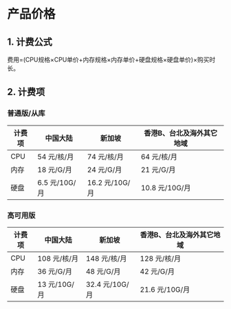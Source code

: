 # 产品价格

## 1. 计费公式

费用=(CPU规格×CPU单价+内存规格×内存单价+硬盘规格×硬盘单价)×购买时长。

## 2. 计费项

### 普通版/从库

| 计费项    | 中国大陆 |  新加坡 | 香港B、台北及海外其它地域 |
| ------- | --------- |--------- | --------- |
| CPU     | 54 元/核/月   |  74 元/核/月   |64 元/核/月   | 
| 内存     | 18 元/G/月   |24 元/G/月   | 21 元/G/月    |
| 硬盘     | 6.5 元/10G/月 | 16.2 元/10G/月   | 10.8 元/10G/月   | 

### 高可用版

| 计费项    | 中国大陆 | 新加坡 |香港B、台北及海外其它地域 |
| ------- | --------- | --------- | --------- | 
| CPU     | 108 元/核/月   |148 元/核/月   |128 元/核/月   |
| 内存     | 36 元/G/月   |48 元/G/月   |42 元/G/月    | 
| 硬盘     | 13 元/10G/月 |  32.4 元/10G/月   |21.6 元/10G/月   | 


